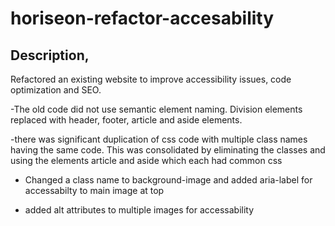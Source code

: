 # horiseon-refactor-accesability

## Description,
Refactored an existing website to improve accessibility issues, code optimization and SEO. 

-The old code did not use semantic element naming. Division elements replaced with header, footer, article and aside elements.

-there was significant duplication of css code with multiple class names having the same code. This was consolidated by eliminating the classes and using the elements article and aside which each had common css

- Changed a class name to background-image and added aria-label for accessabilty to main image at top

- added alt attributes to multiple images for accessability
